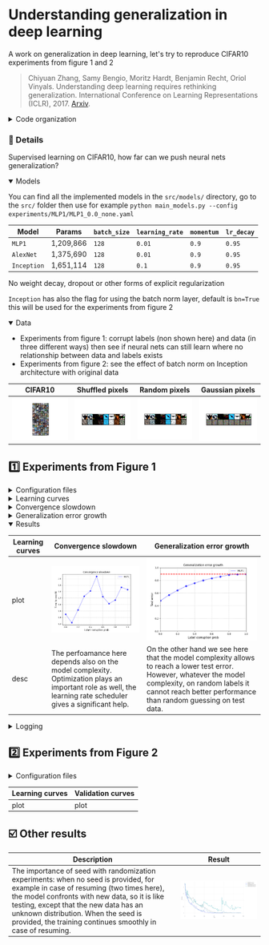# Understanding generalization in deep learning

A work on generalization in deep learning, let's try to reproduce CIFAR10 experiments from figure 1 and 2

> Chiyuan Zhang, Samy Bengio, Moritz Hardt, Benjamin Recht, Oriol Vinyals. Understanding deep learning requires rethinking generalization. International Conference on Learning Representations (ICLR), 2017. [Arxiv](https://arxiv.org/abs/1611.03530).

<details>
<summary>Code organization</summary>

```
pip install -r requirements.txt
```

Go to the `src/` directory, then you will find the following programs

- `checkpoints` and `experiments` will be automatically created for storing models' `.pt` and `.yaml` configuration files respectively
- `models/` directory with implemented models (detailed above)
- `plots/` plots from data samples and results
- `main_fig1.py` `main_fig2.py` main script from which a single experiment can be launched using command line, different main for experiments from figure 1 and figure 2
- `main_models.py` quick main program for inspecting models (architecture, number of parameters...) with same arguments as the main programs
- `train.py` used in main script, contains training utilities
- `cifar10.py` wrapper of torchvision CIFAR10 that supports label and data corruption using `ModifiedCIFAR10` class
- `utils.py` more utilities
- `config-f1.yaml` `config-f2.yaml` base configuration for experiments

Use `python main-f1.py --help` and `python main-f2.py --help` to show program arguments

</details>


### :open_file_folder: Details

Supervised learning on CIFAR10, how far can we push neural nets generalization?

<details open>
<summary>Models</summary>

You can find all the implemented models in the `src/models/` directory, go to the `src/` folder then use for example `python main_models.py --config experiments/MLP1/MLP1_0.0_none.yaml`

Model | Params | `batch_size` | `learning_rate` | `momentum` | `lr_decay`
----- | ------ | ------------ | --------------- | ---------- | ---------
`MLP1` | 1,209,866 | `128` | `0.01` | `0.9` | `0.95`
`AlexNet` | 1,375,690 | `128` | `0.01` | `0.9` | `0.95`
`Inception` | 1,651,114 | `128` | `0.1` | `0.9` | `0.95`

No weight decay, dropout or other forms of explicit regularization

`Inception` has also the flag for using the batch norm layer, default is `bn=True` this will be used for the experiments from figure 2

</details>

<details open>
<summary>Data</summary>

- Experiments from figure 1: corrupt labels (non shown here) and data (in three different ways) then see if neural nets can still learn where no relationship between data and labels exists
- Experiments from figure 2: see the effect of batch norm on Inception architecture with original data

CIFAR10 | Shuffled pixels | Random pixels | Gaussian pixels
-- | -- | -- | --
![cifar10](src/plots/figures/cifar10.png) | ![cifar10](src/plots/figures/shuffled_pixels.png) | ![cifar10](src/plots/figures/random_pixels.png) | ![cifar10](src/plots/figures/gaussian_pixels.png)

</details>


## :one: Experiments from Figure 1

<details>
<summary>Configuration files</summary>

Experiments naming: `model_name`\_`label_corruption_prob`\_`data_corruption_type`

- `batch_size: 128`
- `checkpoint_dir: checkpoints/MLP1` or `checkpoints/AlexNet` or `checkpoints/Inception`
- `checkpoint_every: null`
- `comet_project: `
- `config: experiments/MLP1/MLP1_0.0_none.yaml` (as an example)
- `curve: false`
- `data_corruption_type: none`
- `device: cuda`
- `experiment_key: ` (see main program)
- `experiment_name: MLP1_0.0_none`
- `figure1: true`
- `interp_reached: false`
- `label_corruption_prob: 0.0`
- `learning_rate: 0.01`
- `log_every: 50`
- `lr_decay: 0.95`
- `model_name: MLP1` or `AlexNet` or `Inception`
- `momentum: 0.9`
- `num_epochs: 10`
- `num_workers: 2`
- `resume_checkpoint: ` (see training loop)
- `seed: 42`
- `weight_decay: 0.0`

```
python main_fig1 --config experiments/MLP1/MLP1_0.0_none.yaml
```

</details>

<details>
<summary>Learning curves</summary>

Loss per training step varying randomization test

- **True labels**: original CIFAR10 dataset `p=0.0`
- **Random labels**: dataset with random labels both train and test, probability (fraction) specified by `p=1.0`
- **Shuffled pixels**: a fixed pixels permutation is applied to train and test images
- **Random pixels**: different pixels permutation for each train and test image
- **Gaussian**: train and test images are generated according to a normal distribution with matching mean and std to the full dataset

Fixed architecture (`AlexNet`) with varying randomization test

</details>

<details>
<summary>Convergence slowdown</summary>

Time to reach the interpolation threshold againts label corruption for each network. One must run 11 experiments for the corrution levels per 3 different architectures.

We should see that as the label corruption level increases, the time to reach the interpolation threshold increases as well. However this also accounts for the model complexity.

</details>

<details>
<summary>Generalization error growth</summary>

Test error at the interpolaton threshold against label corruption level for each network. Same as the previous experiment, just with another metric
</details>

<details open>
<summary>Results</summary>

Learning curves | Convergence slowdown | Generalization error growth
--- | --- | ---
plot | ![time](src/plots/results/conv_slowdown.png) | ![err](src/plots/results/gen_err_growth.png)
desc | The perfoamance here depends also on the model complexity. Optimization plays an important role as well, the learning rate scheduler gives a significant help. | On the other hand we see here that the model complexity allows to reach a lower test error. However, whatever the model complexity, on random labels it cannot reach better performance than random guessing on test data.

</details>

<details>
<summary>Logging</summary>

Train `MLP1` model on CIFAR10 with half-corrupted labels

```
python main_fig1.py --config experiments/MLP1/MLP1_0.5_none.yaml --epochs 50
Updated epochs from 20 to 50
Checkpoint every 20
COMET INFO: Experiment is live on comet.com [...]

Running MLP1_0.5_none
Loading checkpoint: checkpoints/MLP1/e_020_MLP1_0.5_none.pt
Resuming training from epoch 21, step 180, previous runtime 15.91s
021: 100%|████████████████████████████████████████████| 391/391 [00:00<00:00, 459.92batch/s, train_acc=0.562, train_loss=1.34]
022: 100%|████████████████████████████████████████████| 391/391 [00:00<00:00, 443.12batch/s, train_acc=0.577, train_loss=1.29]
023: 100%|████████████████████████████████████████████| 391/391 [00:00<00:00, 460.65batch/s, train_acc=0.602, train_loss=1.24]
...
049: 100%|████████████████████████████████████████████| 391/391 [00:00<00:00, 486.09batch/s, train_acc=0.898, train_loss=0.467]
050: 100%|████████████████████████████████████████████| 391/391 [00:00<00:00, 517.96batch/s, train_acc=0.901, train_loss=0.455]
Saved checkpoint e_050_MLP1_0.5_none.pt at epoch 50, step 450, runtime 40.24s
Training completed in 24.35s <> Current runtime: 40.25s
Current training at epoch 50, step 450
```

```
python main_fig1.py --config experiments/MLP1/MLP1_0.0_none.yaml --epochs 90
Updated epochs from 70 to 90
Checkpoint every 20
COMET INFO: Experiment is live on comet.com [...]

Running MLP1_0.0_none
Loading checkpoint: checkpoints/MLP1/e_070_MLP1_0.0_none.pt
Resuming training from epoch 71, step 630, previous runtime 59.63s
071: 100%|█████████████████████████████████████████████| 391/391 [00:00<00:00, 413.14batch/s, train_acc=0.997, train_loss=0.0706]
072: 100%|█████████████████████████████████████████████| 391/391 [00:00<00:00, 506.75batch/s, train_acc=0.997, train_loss=0.0702]
073: 100%|█████████████████████████████████████████████| 391/391 [00:00<00:00, 465.85batch/s, train_acc=0.997, train_loss=0.0698]
074: 100%|█████████████████████████████████████████████| 391/391 [00:00<00:00, 466.58batch/s, train_acc=0.997, train_loss=0.0693]
075: 100%|█████████████████████████████████████████████| 391/391 [00:00<00:00, 473.89batch/s, train_acc=0.997, train_loss=0.069]
076: 100%|█████████████████████████████████████████████| 391/391 [00:00<00:00, 451.35batch/s, train_acc=0.997, train_loss=0.0686]
077: 100%|█████████████████████████████████████████████| 391/391 [00:00<00:00, 498.46batch/s, train_acc=0.997, train_loss=0.0682]
Zero-loss condition reached at epoch 77 after 65.52s
Test accuracy: 53.1%
Interpolation threshold reached, and no need to continue, breaking training...
Training completed in 6.25s <> Current runtime: 65.89s
Current training at epoch 78, step 69
```

</details>


## :two: Experiments from Figure 2

<details>
<summary>Configuration files</summary>

Experiments naming: Inception_bn`bn` (since in this experiments on the Inception architecture is involved)

- `batch_size: 128`
- `bn: true` or `false`
- `checkpoint_every: null`
- `comet_project: `
- `device: cuda`
- `experiment_key: null`
- `experiment_name: Inception_bnTrue`
- `figure1: false`
- `learning_rate: 0.1`
- `log_every: 100`
- `lr_decay: 0.95`
- `model_name: Inception`
- `momentum: 0.9`
- `num_epochs: 5`
- `num_workers: 2`
- `resume_checkpoint: null`
- `seed: 42`
- `weight_decay: 0.0`

```
python main_fig2.py --config experiments/Inception/Inception_bnTrue.yaml
```

</details>

Learning curves | Validation curves
-------------- | -----------
plot | plot


## :ballot_box_with_check: Other results

**Description** | **Result**
--------------- | -----------
The importance of seed with randomization experiments: when no seed is provided, for example in case of resuming (two times here), the model confronts with new data, so it is like testing, except that the new data has an unknown distribution. When the seed is provided, the training continues smoothly in case of resuming. | ![](src/plots/figures/seed_noseed.jpeg)
